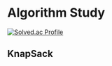 # Algorithm Study

[![Solved.ac Profile](http://mazassumnida.wtf/api/generate_badge?boj=yepp0112)](https://solved.ac/yepp0112)<br/>

## **KnapSack**
